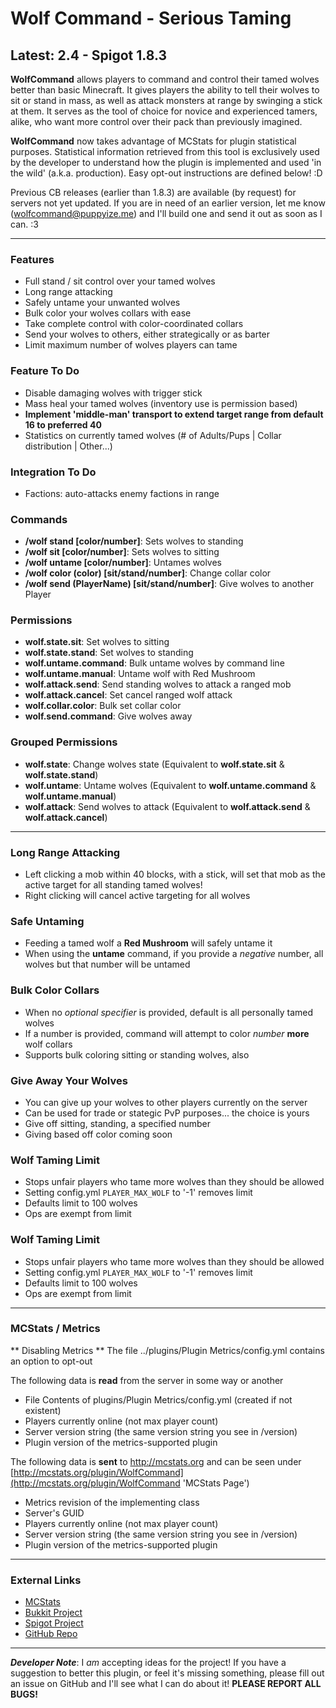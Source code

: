 # Wolf Command - Serious Taming #
## Latest: 2.4 - Spigot 1.8.3 ##

**WolfCommand** allows players to command and control their tamed wolves better than basic Minecraft. It gives players the ability to tell their wolves to sit or stand in mass, as well as attack monsters at range by swinging a stick at them. It serves as the tool of choice for novice and experienced tamers, alike, who want more control over their pack than previously imagined. 

**WolfCommand** now takes advantage of MCStats for plugin statistical purposes. Statistical information retrieved from this tool is exclusively used by the developer to understand how the plugin is implemented and used 'in the wild' (a.k.a. production). Easy opt-out instructions are defined below! :D  

Previous CB releases (earlier than 1.8.3) are available (by request) for servers not yet updated. If you are in need of an earlier version, let me know (<wolfcommand@puppyize.me>) and I'll build one and send it out as soon as I can. :3    

-----  

### Features ###
- Full stand / sit control over your tamed wolves
- Long range attacking
- Safely untame your unwanted wolves
- Bulk color your wolves collars with ease
- Take complete control with color-coordinated collars
- Send your wolves to others, either strategically or as barter
- Limit maximum number of wolves players can tame

### Feature To Do ###
- Disable damaging wolves with trigger stick
- Mass heal your tamed wolves (inventory use is permission based)
- **Implement 'middle-man' transport to extend target range from default 16 to preferred 40**
- Statistics on currently tamed wolves (# of Adults/Pups | Collar distribution | Other...)

### Integration To Do ###
- Factions: auto-attacks enemy factions in range

### Commands ###
- **/wolf stand [color/number]**: Sets wolves to standing
- **/wolf sit [color/number]**: Sets wolves to sitting
- **/wolf untame [color/number]**: Untames wolves
- **/wolf color (color) [sit/stand/number]**: Change collar color
- **/wolf send (PlayerName) [sit/stand/number]**: Give wolves to another Player

### Permissions ###
- **wolf.state.sit**: Set wolves to sitting
- **wolf.state.stand**: Set wolves to standing
- **wolf.untame.command**: Bulk untame wolves by command line
- **wolf.untame.manual**: Untame wolf with Red Mushroom
- **wolf.attack.send**: Send standing wolves to attack a ranged mob
- **wolf.attack.cancel**: Set cancel ranged wolf attack
- **wolf.collar.color**: Bulk set collar color
- **wolf.send.command**: Give wolves away

### Grouped Permissions ###
- **wolf.state**: Change wolves state (Equivalent to **wolf.state.sit** & **wolf.state.stand**)
- **wolf.untame**: Untame wolves (Equivalent to **wolf.untame.command** & **wolf.untame.manual**)
- **wolf.attack**: Send wolves to attack (Equivalent to **wolf.attack.send** & **wolf.attack.cancel**)

-----

### Long Range Attacking ###
- Left clicking a mob within 40 blocks, with a stick, will set that mob as the active target for all standing tamed wolves!
- Right clicking will cancel active targeting for all wolves

### Safe Untaming ###
- Feeding a tamed wolf a **Red Mushroom** will safely untame it
- When using the **untame** command, if you provide a *negative* number, all wolves but that number will be untamed 

### Bulk Color Collars ###
- When no *optional specifier* is provided, default is all personally tamed wolves
- If a number is provided, command will attempt to color *number* **more** wolf collars
- Supports bulk coloring sitting or standing wolves, also

### Give Away Your Wolves ###
- You can give up your wolves to other players currently on the server
- Can be used for trade or stategic PvP purposes... the choice is yours
- Give off sitting, standing, a specified number
- Giving based off color coming soon

### Wolf Taming Limit ###
- Stops unfair players who tame more wolves than they should be allowed
- Setting config.yml `PLAYER_MAX_WOLF` to '-1' removes limit
- Defaults limit to 100 wolves
- Ops are exempt from limit

### Wolf Taming Limit ###
- Stops unfair players who tame more wolves than they should be allowed
- Setting config.yml `PLAYER_MAX_WOLF` to '-1' removes limit
- Defaults limit to 100 wolves
- Ops are exempt from limit

-----

### MCStats / Metrics ###

** Disabling Metrics **
The file ../plugins/Plugin Metrics/config.yml contains an option to opt-out  

The following data is **read** from the server in some way or another  

- File Contents of plugins/Plugin Metrics/config.yml (created if not existent)
- Players currently online (not max player count)
- Server version string (the same version string you see in /version)
- Plugin version of the metrics-supported plugin

The following data is **sent** to http://mcstats.org and can be seen under [http://mcstats.org/plugin/WolfCommand](http://mcstats.org/plugin/WolfCommand 'MCStats Page')

- Metrics revision of the implementing class
- Server's GUID
- Players currently online (not max player count)
- Server version string (the same version string you see in /version)
- Plugin version of the metrics-supported plugin

-----

### External Links ###
- [MCStats](http://mcstats.org/plugin/WolfCommand 'MCStats Details')
- [Bukkit Project](http://dev.bukkit.org/bukkit-plugins/wolfcommand/ 'Bukkit Project Page')
- [Spigot Project](http://www.spigotmc.org/resources/wolfcommand.4717/ 'Spigot Project Page')
- [GitHub Repo](https://github.com/puppyize/WolfCommand 'GitHub Repository')

-----

_**Developer Note**_: I _am_ accepting ideas for the project! If you have a suggestion to better this plugin, or feel it's missing something, please fill out an issue on GitHub and I'll see what I can do about it!  **PLEASE REPORT ALL BUGS!**
